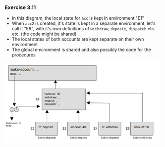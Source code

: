 ### Exercise 3.11
- In this diagram, the local state for `acc` is kept in environment "E1"
- When `acc2` is created, it's state is kept in a separate environment, let's call it "E6", with it's own definitions of `withdraw`, `deposit`, `dispatch` etc. etc. (the code might be shared)
- The local states of both accounts are kept separate on their own environment
- The global environment is shared and also possibly the code for the procedures

![environment](https://github.com/jonathantorres/bookshelf/blob/master/sicp/img/3.11.png)
